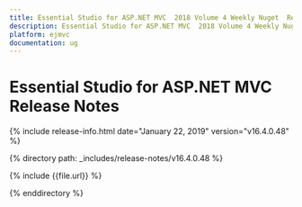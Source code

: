 ```yaml
---
title: Essential Studio for ASP.NET MVC  2018 Volume 4 Weekly Nuget  Release Notes  
description: Essential Studio for ASP.NET MVC  2018 Volume 4 Weekly Nuget  Release Notes  
platform: ejmvc
documentation: ug
---
```


# Essential Studio for ASP.NET MVC  Release Notes  

{% include release-info.html date="January 22, 2019"  version="v16.4.0.48" %} 


{% directory path: _includes/release-notes/v16.4.0.48 %}

{% include {{file.url}} %}

{% enddirectory %}